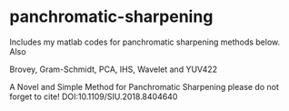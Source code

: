# panchromatic-sharpening
Includes my matlab codes for panchromatic sharpening methods below. Also 

Brovey, Gram-Schmidt, PCA, IHS, Wavelet and YUV422

A Novel and Simple Method for Panchromatic
Sharpening 
please do not forget to cite!
DOI:10.1109/SIU.2018.8404640



